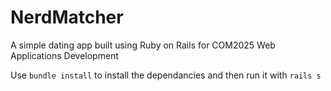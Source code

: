 # NerdMatcher

A simple dating app built using Ruby on Rails for COM2025 Web Applications Development

Use `bundle install` to install the dependancies and then run it with `rails s`
